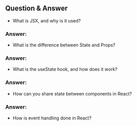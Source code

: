  ## Question & Answer
 - What is JSX, and why is it used?

 ### Answer: 

 
 - What is the difference between State and Props?

 ### Answer: 


 - What is the useState hook, and how does it work?

 ### Answer: 


 - How can you share state between components in React?

 ### Answer: 


 - How is event handling done in React?

 